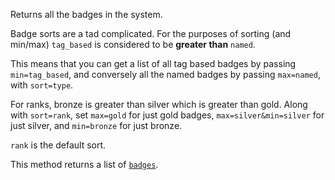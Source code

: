 Returns all the badges in the system.

Badge sorts are a tad complicated. For the purposes of sorting (and min/max) `tag_based` is considered to be **greater
than** `named`.

This means that you can get a list of all tag based badges by passing `min=tag_based`, and conversely all the named
badges by passing `max=named`, with `sort=type`.

For ranks, bronze is greater than silver which is greater than gold. Along with `sort=rank`, set `max=gold` for just
gold badges, `max=silver&min=silver` for just silver, and `min=bronze` for just bronze.

`rank` is the default sort.

This method returns a list of [`badges`](#model-Badge).
